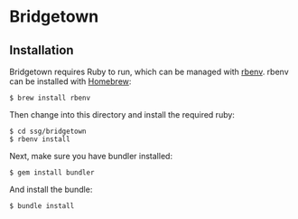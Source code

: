 # Bridgetown

## Installation

Bridgetown requires Ruby to run, which can be managed with [rbenv](https://github.com/rbenv/rbenv). rbenv can be installed with [Homebrew](https://brew.sh/):

    $ brew install rbenv

Then change into this directory and install the required ruby:

    $ cd ssg/bridgetown
    $ rbenv install

Next, make sure you have bundler installed:

    $ gem install bundler

And install the bundle:

    $ bundle install
